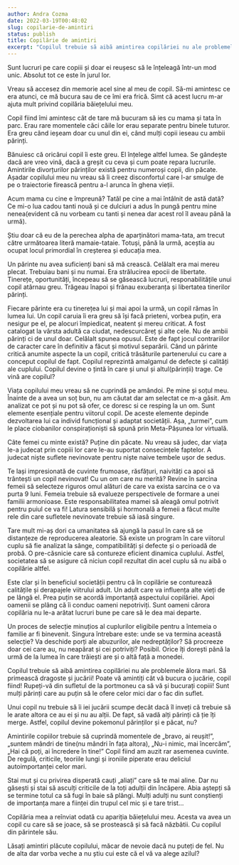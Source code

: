 ```yaml
---
author: Andra Cozma
date: 2022-03-19T00:48:02
slug: copilarie-de-amintiri
status: publish
title: Copilărie de amintiri
excerpt: "Copilul trebuie să aibă amintirea copilăriei nu ale problemele ălora mari. Nu certuri pe care copilul să le audă, nu crize de nervi sau lipsuri. Și nu vorbesc de cele moft ci și cele necesare vieții"
---
```

Sunt lucruri pe care copiii și doar ei reușesc să le înțeleagă într-un mod unic. Absolut tot ce este în jurul lor.

Vreau să accesez din memorie acel sine al meu de copil. Să-mi amintesc ce era atunci, ce mă bucura sau de ce îmi era frică. Simt că acest lucru m-ar ajuta mult privind copilăria băiețelului meu.

Copil fiind îmi amintesc cât de tare mă bucuram să ies cu mama și tata în parc. Erau rare momentele căci căile lor erau separate pentru binele tuturor. Era greu când ieșeam doar cu unul din ei, când mulți copii ieseau cu ambii părinți.

Bănuiesc că oricărui copil îi este greu. El înțelege altfel lumea. Se gândește dacă are vreo vină, dacă a greșit cu ceva și cum poate repara lucrurile. Amintirile divorțurilor părinților există pentru numeroși copii, din păcate. Așadar copilului meu nu vreau să îi creez disconfortul care l-ar smulge de pe o traiectorie firească pentru a-l arunca în ghena vieții.

Acum mama cu cine e împreună? Tatăl pe cine a mai întâlnit de astă dată? Ce mi-o lua cadou tanti nouă și ce dulciuri a adus în pungă pentru mine nenea(evident că nu vorbeam cu tanti și nenea dar acest rol îl aveau până la urmă).

Știu doar că eu de la perechea alpha de aparținători mama-tata, am trecut către următoarea literă mamaie-tataie. Totuși, până la urmă, aceștia au ocupat locul primordial în creșterea și educația mea.

Un părinte nu avea suficienți bani să mă crească. Celălalt era mai mereu plecat. Trebuiau bani și nu numai. Era strălucirea epocii de libertate. Tinerețe, oportunități, începeau să se găsească lucruri, responabilitățile unui copil atârnau greu. Trăgeau înapoi și frânau exuberanța și libertatea tinerilor părinți.

Fiecare părinte era cu tinerețea lui și mai apoi la urmă, un copil rămas în lumea lui. Un copil caruia îi era greu să își facă prieteni, vorbea puțin, era nesigur pe el, pe alocuri împiedicat, neatent și mereu criticat. A fost catalogat la vârsta adultă ca ciudat, nedescurcăreț și alte cele. Nu de ambii părinți ci de unul doar. Celălalt spunea opusul. Este de fapt jocul contrariilor de caracter care în definitiv a făcut și motivul separării. Când un părinte critică anumite aspecte la un copil, critică trăsăturile partenerului cu care a conceput copilul de fapt. Copilul reprezintă amalgamul de defecte și calități ale cuplului. Copilul devine o țintă în care și unul și altul(părinții) trage. Ce vină are copilul?

Viața copilului meu vreau să ne cuprindă pe amândoi. Pe mine și soțul meu. Înainte de a avea un soț bun, nu am căutat dar am selectat ce m-a găsit. Am analizat ce pot și nu pot să ofer, ce doresc si ce resping la un om. Sunt elemente esențiale pentru viitorul copil. De aceste elemente depinde dezvoltarea lui ca individ funcțional și adaptat societății. Așa, „turmei”, cum le place ciobanilor conspiraționiști să spună prin Meta-Pășunea lor virtuală.

Câte femei cu minte există? Puține din păcate. Nu vreau să judec, dar viața le-a judecat prin copiii lor care le-au suportat consecințele faptelor. A judecat niște suflete nevinovate pentru niște naive tembele ușor de sedus.

Te lași impresionată de cuvinte frumoase, răsfățuri, naivități ca apoi să trântești un copil nevinovat! Cu un om care nu merită? Revine în sarcina femeii să selecteze riguros omul alături de care va exista sarcina ce o va purta 9 luni. Femeia trebuie să evalueze perspectivele de formare a unei familii armonioase. Este responsabilitatea mamei să aleagă omul potrivit pentru puiul ce va fi! Latura sensibilă și hormonală a femeii a făcut multe rele din care sufletele nevinovate trebuie să iasă singure.

Tare mult mi-aș dori ca umanitatea să ajungă la pasul în care să se distanțeze de reproducerea aleatorie. Să existe un program în care viitorul cuplu să fie analizat la sânge, compatibilități și defecte și o perioadă de probă. O pre-căsnicie care să contureze eficient dinamica cuplului. Astfel, societatea să se asigure că niciun copil rezultat din acel cuplu să nu aibă o copilărie altfel.

Este clar și în beneficiul societății pentru că în copilărie se conturează calitățile și derapajele viitrului adult. Un adult care va influența alte vieți de pe lângă el. Prea puțin se acordă importanță aspectului copilăriei. Apoi oamenii se plâng că îi conduc oameni nepotriviți. Sunt oameni cărora copilăria nu le-a arătat lucruri bune pe care să le dea mai departe.

Un proces de selecție minuțios al cuplurilor eligibile pentru a întemeia o familie ar fi binevenit. Singura întrebare este: unde se va termina această selecție? Va deschide porți ale abuzurilor, ale nedreptăților? Să procreeze doar cei care au, nu neapărat și cei potriviți? Posibil. Orice îți dorești până la urmă de la lumea în care trăiești are și o altă față a monedei.

Copilul trebuie să aibă amintirea copilăriei nu ale problemele ălora mari. Să primească dragoste și jucării! Poate vă amintiți cât vă bucura o jucărie, copil fiind! Rupeți-vă din sufletul de la portmoneu ca să vă și bucurați copiii! Sunt mulți părinți care au puțin să le ofere celor mici dar o fac din suflet.

Unui copil nu trebuie să îi iei jucării scumpe decât dacă îl inveți că trebuie să le arate altora ce au ei și nu au alții. De fapt, să vadă alți părinți că ție îți merge. Astfel, copilul devine pokemonul părinților și e păcat, nu?

Amintirile copiilor trebuie să cuprindă momentele de „bravo, ai reușit!”, „suntem mândri de tine(nu mândri în fața altora), „Nu-i nimic, mai încercăm”, „Hai că poți, ai încredere în tine!” Copil fiind am auzit rar asemenea cuvinte. De regulă, criticile, teoriile lungi și ironiile piperate erau deliciul autoimportanței celor mari.

Stai mut și cu privirea disperată cauți „aliați” care să te mai aline. Dar nu găsești și stai să asculți criticile de la toți adulții din încăpere. Abia aștepți să se termine totul ca să fugi în baie să plângi. Mulți adulți nu sunt conștienți de importanța mare a ființei din trupul cel mic și e tare trist…

Copilăria mea a reînviat odată cu apariția băiețelului meu. Acesta va avea un copil cu care să se joace, să se prostească și să facă năzbâtii. Cu copilul din părintele său.

Lăsați amintiri plăcute copilului, măcar de nevoie dacă nu puteți de fel. Nu de alta dar vorba veche a nu știu cui este că el vă va alege azilul?
    